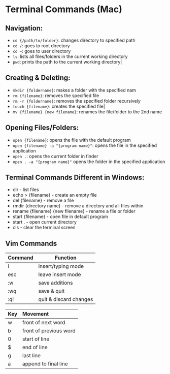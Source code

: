# Terminal Commands (Mac)

## Navigation: 
- `cd {/path/to/folder}`: changes directory to specified path
- `cd /`: goes to root directory
- `cd ~`: goes to user directory
- `ls`: lists all files/folders in the current working directory
- `pwd`: prints the path to the current working directory|


## Creating & Deleting:
- `mkdir {foldername}`: makes a folder with the specified nam
- `rm {filename}`: removes the specified file
- `rm -r {foldername}`: removes the specified folder recursively
- `touch {filename}`: creates the specified file|
- `mv {filename} {new filename}`: renames the file/folder to the 2nd name

## Opening Files/Folders:
- `open {filename}`: opens the file with the default program
- `open {filename} -a "{program name}"`: opens the file in the specified application
- `open .`:  opens the current folder in finder
- `open . -a "{program name}"` opens the folder in the specified application

## Terminal Commands Different in Windows:
- dir - list files
- echo > {filename} - create an empty file
- del {filename} - remove a file
- rmdir {directory name} - remove a directory and all files within
- rename {filename} {new filename} - rename a file or folder
- start {filename} - open file in default program
- start . - open current directory
- cls - clear the terminal screen

## Vim Commands

|Command    | Function     |
|------- |-----------|
|i|insert/typing mode|
|esc|leave insert mode|
|:w|save additions|
|:wq|save & quit|
|:q!|quit & discard changes|


|Key|Movement|
|--|:--|
|w|front of next word|
|b|front of previous word|
|0|start of line|
|$|end of line|
|g|last line|
|a|append to final line|